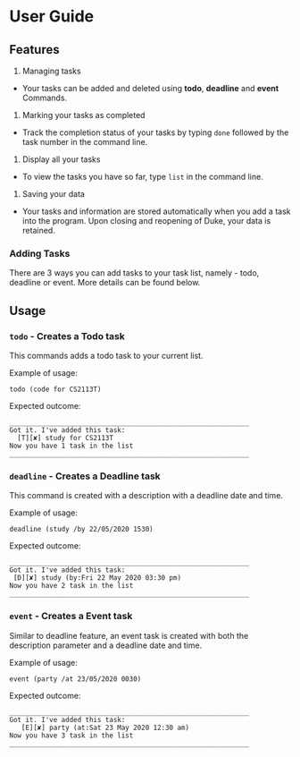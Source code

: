 # User Guide

## Features 
1. Managing tasks 
  * Your tasks can be added and deleted using **todo**, **deadline** and **event** Commands.
1. Marking your tasks as completed
  * Track the completion status of your tasks by typing `done` followed by the task number in the command line.
1. Display all your tasks 
  * To view the tasks you have so far, type `list` in the command line.
1. Saving your data
  * Your tasks and information are stored automatically when you add a task into the program. Upon closing and reopening of Duke, your data is retained. 
### Adding Tasks
There are 3 ways you can add tasks to your task list, namely - todo, deadline or event. More details can be found below.

## Usage

### `todo` - Creates a Todo task

This commands adds a todo task to your current list.


Example of usage: 

`todo (code for CS2113T)`

Expected outcome:

```
____________________________________________________________ 
Got it. I've added this task:
  [T][✘] study for CS2113T
Now you have 1 task in the list
____________________________________________________________
```
### `deadline` - Creates a Deadline task

This command is created with a description with a deadline date and time.


Example of usage: 

`deadline (study /by 22/05/2020 1530)`

Expected outcome:

```
____________________________________________________________
Got it. I've added this task:
 [D][✘] study (by:Fri 22 May 2020 03:30 pm)
Now you have 2 task in the list
____________________________________________________________
```
### `event` - Creates a Event task

Similar to deadline feature, an event task is created with both the description parameter and a deadline date and time.

Example of usage: 

`event (party /at 23/05/2020 0030)`

Expected outcome:

```
____________________________________________________________ 
Got it. I've added this task:
   [E][✘] party (at:Sat 23 May 2020 12:30 am)
Now you have 3 task in the list
____________________________________________________________
```
